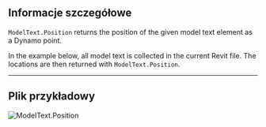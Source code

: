 ## Informacje szczegółowe
`ModelText.Position` returns the position of the given model text element as a Dynamo point.

In the example below, all model text is collected in the current Revit file. The locations are then returned with `ModelText.Position`.
___
## Plik przykładowy

![ModelText.Position](./Revit.Elements.ModelText.Position_img.jpg)
